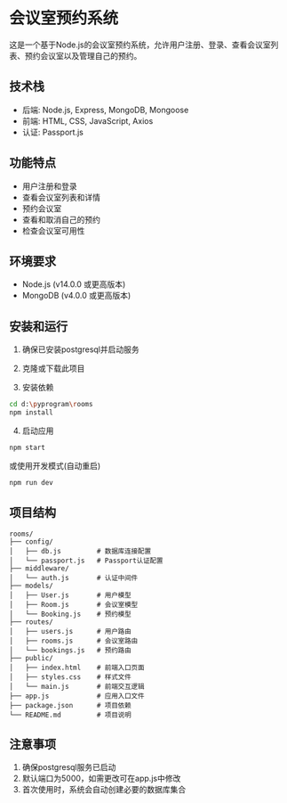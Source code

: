 # 会议室预约系统

这是一个基于Node.js的会议室预约系统，允许用户注册、登录、查看会议室列表、预约会议室以及管理自己的预约。

## 技术栈
- 后端: Node.js, Express, MongoDB, Mongoose
- 前端: HTML, CSS, JavaScript, Axios
- 认证: Passport.js

## 功能特点
- 用户注册和登录
- 查看会议室列表和详情
- 预约会议室
- 查看和取消自己的预约
- 检查会议室可用性

## 环境要求
- Node.js (v14.0.0 或更高版本)
- MongoDB (v4.0.0 或更高版本)

## 安装和运行

1. 确保已安装postgresql并启动服务

2. 克隆或下载此项目

3. 安装依赖
```bash
cd d:\pyprogram\rooms
npm install
```

4. 启动应用
```bash
npm start
```
或使用开发模式(自动重启)
```bash
npm run dev
```


## 项目结构
```
rooms/
├── config/
│   ├── db.js         # 数据库连接配置
│   └── passport.js   # Passport认证配置
├── middleware/
│   └── auth.js       # 认证中间件
├── models/
│   ├── User.js       # 用户模型
│   ├── Room.js       # 会议室模型
│   └── Booking.js    # 预约模型
├── routes/
│   ├── users.js      # 用户路由
│   ├── rooms.js      # 会议室路由
│   └── bookings.js   # 预约路由
├── public/
│   ├── index.html    # 前端入口页面
│   ├── styles.css    # 样式文件
│   └── main.js       # 前端交互逻辑
├── app.js            # 应用入口文件
├── package.json      # 项目依赖
└── README.md         # 项目说明
```

## 注意事项
1. 确保postgresql服务已启动
2. 默认端口为5000，如需更改可在app.js中修改
3. 首次使用时，系统会自动创建必要的数据库集合
